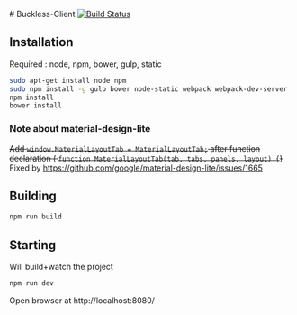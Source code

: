 # Buckless-Client
[![Build Status](https://travis-ci.org/buckless/Client.svg?branch=master)](https://travis-ci.org/buckless/Client)

## Installation

Required : node, npm, bower, gulp, static

```sh
sudo apt-get install node npm
sudo npm install -g gulp bower node-static webpack webpack-dev-server
npm install
bower install
```

### Note about material-design-lite

~~Add `window.MaterialLayoutTab = MaterialLayoutTab;` after function declaration (
`function MaterialLayoutTab(tab, tabs, panels, layout) {`)~~ Fixed by https://github.com/google/material-design-lite/issues/1665

## Building

```sh
npm run build
```

## Starting

Will build+watch the project

```sh
npm run dev
```

Open browser at http://localhost:8080/
